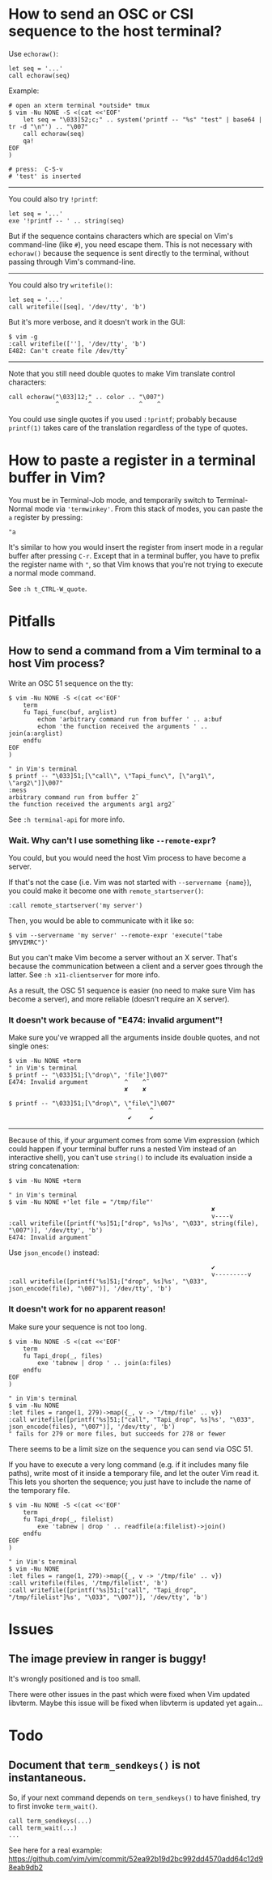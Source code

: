 # How to send an OSC or CSI sequence to the host terminal?

Use `echoraw()`:

    let seq = '...'
    call echoraw(seq)

Example:

    # open an xterm terminal *outside* tmux
    $ vim -Nu NONE -S <(cat <<'EOF'
        let seq = "\033]52;c;" .. system('printf -- "%s" "test" | base64 | tr -d "\n"') .. "\007"
        call echoraw(seq)
        qa!
    EOF
    )

    # press:  C-S-v
    # 'test' is inserted

---

You could also try `!printf`:

    let seq = '...'
    exe '!printf -- ' .. string(seq)

But if the sequence contains characters  which are special on Vim's command-line
(like  `#`), you  need  escape them.   This is  not  necessary with  `echoraw()`
because the sequence  is sent directly to the terminal,  without passing through
Vim's command-line.

---

You could also try `writefile()`:

    let seq = '...'
    call writefile([seq], '/dev/tty', 'b')

But it's more verbose, and it doesn't work in the GUI:

    $ vim -g
    :call writefile([''], '/dev/tty', 'b')
    E482: Can't create file /dev/tty˜

---

Note that you still need double quotes to make Vim translate control characters:

    call echoraw("\033]12;" .. color .. "\007")
                 ^        ^             ^    ^

You could use single quotes if you used `:!printf`; probably because `printf(1)`
takes care of the translation regardless of the type of quotes.

# How to paste a register in a terminal buffer in Vim?

You must be in Terminal-Job mode, and temporarily switch to Terminal-Normal mode
via `'termwinkey'`.  From this stack of modes, you can paste the `a` register by
pressing:

    "a

It's similar to how you would insert  the register from insert mode in a regular
buffer after  pressing `C-r`.   Except that  in a terminal  buffer, you  have to
prefix the register name  with `"`, so that Vim knows that  you're not trying to
execute a normal mode command.

See `:h t_CTRL-W_quote`.

##
# Pitfalls
## How to send a command from a Vim terminal to a host Vim process?

Write an OSC 51 sequence on the tty:

    $ vim -Nu NONE -S <(cat <<'EOF'
        term
        fu Tapi_func(buf, arglist)
            echom 'arbitrary command run from buffer ' .. a:buf
            echom 'the function received the arguments ' .. join(a:arglist)
        endfu
    EOF
    )

    " in Vim's terminal
    $ printf -- "\033]51;[\"call\", \"Tapi_func\", [\"arg1\", \"arg2\"]]\007"
    :mess
    arbitrary command run from buffer 2˜
    the function received the arguments arg1 arg2˜

See `:h terminal-api` for more info.

### Wait.  Why can't I use something like `--remote-expr`?

You could, but you would need the host Vim process to have become a server.

If that's  not the case (i.e. Vim  was not started with  `--servername {name}`),
you could make it become one with `remote_startserver()`:

    :call remote_startserver('my server')

Then, you would be able to communicate with it like so:

    $ vim --servername 'my server' --remote-expr 'execute("tabe $MYVIMRC")'

But you can't make Vim become a server without an X server.
That's because the communication between a  client and a server goes through the
latter.  See `:h x11-clientserver` for more info.

As a result, the OSC 51 sequence is  easier (no need to make sure Vim has become
a server), and more reliable (doesn't require an X server).

### It doesn't work because of "E474: invalid argument"!

Make sure you've wrapped all the arguments inside double quotes, and not single ones:

    $ vim -Nu NONE +term
    " in Vim's terminal
    $ printf -- "\033]51;[\"drop\", 'file']\007"
    E474: Invalid argument          ^    ^˜
                                    ✘    ✘

    $ printf -- "\033]51;[\"drop\", \"file\"]\007"
                                     ^     ^
                                     ✔     ✔

---

Because of  this, if your argument  comes from some Vim  expression (which could
happen  if your  terminal buffer  runs a  nested Vim  instead of  an interactive
shell),  you can't  use `string()`  to include  its evaluation  inside a  string
concatenation:

    $ vim -Nu NONE +term

    " in Vim's terminal
    $ vim -Nu NONE +'let file = "/tmp/file"'
                                                            ✘
                                                            v----v
    :call writefile([printf('%s]51;["drop", %s]%s', "\033", string(file), "\007")], '/dev/tty', 'b')
    E474: Invalid argument˜

Use `json_encode()` instead:

                                                            ✔
                                                            v---------v
    :call writefile([printf('%s]51;["drop", %s]%s', "\033", json_encode(file), "\007")], '/dev/tty', 'b')

### It doesn't work for no apparent reason!

Make sure your sequence is not too long.

    $ vim -Nu NONE -S <(cat <<'EOF'
        term
        fu Tapi_drop(_, files)
            exe 'tabnew | drop ' .. join(a:files)
        endfu
    EOF
    )

    " in Vim's terminal
    $ vim -Nu NONE
    :let files = range(1, 279)->map({_, v -> '/tmp/file' .. v})
    :call writefile([printf('%s]51;["call", "Tapi_drop", %s]%s', "\033", json_encode(files), "\007")], '/dev/tty', 'b')
    " fails for 279 or more files, but succeeds for 278 or fewer

There seems to be a limit size on the sequence you can send via OSC 51.

If  you have  to execute  a very  long command  (e.g. if  it includes  many file
paths), write most of it inside a temporary file, and let the outer Vim read it.
This lets  you shorten the sequence;  you just have  to include the name  of the
temporary file.

    $ vim -Nu NONE -S <(cat <<'EOF'
        term
        fu Tapi_drop(_, filelist)
            exe 'tabnew | drop ' .. readfile(a:filelist)->join()
        endfu
    EOF
    )

    " in Vim's terminal
    $ vim -Nu NONE
    :let files = range(1, 279)->map({_, v -> '/tmp/file' .. v})
    :call writefile(files, '/tmp/filelist', 'b')
    :call writefile([printf('%s]51;["call", "Tapi_drop", "/tmp/filelist"]%s', "\033", "\007")], '/dev/tty', 'b')

##
# Issues
## The image preview in ranger is buggy!

It's wrongly positioned and is too small.

There were other issues in the past which were fixed when Vim updated libvterm.
Maybe this issue will be fixed when libvterm is updated yet again...

##
# Todo
## Document that `term_sendkeys()` is not instantaneous.

So, if your  next command depends on `term_sendkeys()` to  have finished, try to
first invoke `term_wait()`.

    call term_sendkeys(...)
    call term_wait(...)
    ...

See here for a real example:
<https://github.com/vim/vim/commit/52ea92b19d2bc992dd4570add64c12d98eab9db2>

